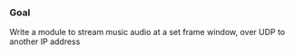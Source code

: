 ### Goal

Write a module to stream music audio at a set frame window, over UDP to another IP address
